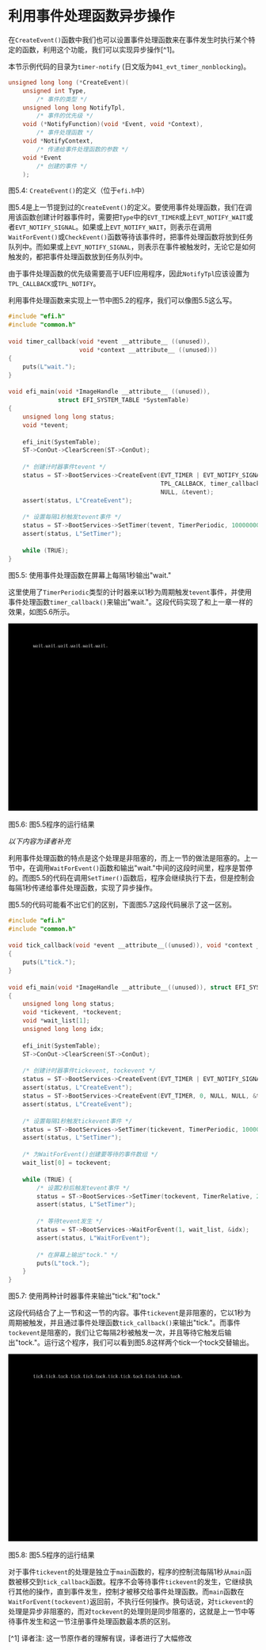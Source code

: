 # 利用事件处理函数异步操作

在`CreateEvent()`函数中我们也可以设置事件处理函数来在事件发生时执行某个特定的函数，利用这个功能，我们可以实现异步操作[^1]。

本节示例代码的目录为`timer-notify` (日文版为`041_evt_timer_nonblocking`)。

```c
unsigned long long (*CreateEvent)(
    unsigned int Type,
        /* 事件的类型 */
    unsigned long long NotifyTpl,
        /* 事件的优先级 */
    void (*NotifyFunction)(void *Event, void *Context),
        /* 事件处理函数 */
    void *NotifyContext,
        /* 传递给事件处理函数的参数 */
    void *Event
        /* 创建的事件 */
    );
```

图5.4: `CreateEvent()`的定义（位于`efi.h`中）

图5.4是上一节提到过的`CreateEvent()`的定义。要使用事件处理函数，我们在调用该函数创建计时器事件时，需要把`Type`中的`EVT_TIMER`或上`EVT_NOTIFY_WAIT`或者`EVT_NOTIFY_SIGNAL`。如果或上`EVT_NOTIFY_WAIT`，则表示在调用`WaitForEvent()`或`CheckEvent()`函数等待该事件时，把事件处理函数将放到任务队列中。而如果或上`EVT_NOTIFY_SIGNAL`，则表示在事件被触发时，无论它是如何触发的，都把事件处理函数放到任务队列中。

由于事件处理函数的优先级需要高于UEFI应用程序，因此`NotifyTpl`应该设置为`TPL_CALLBACK`或`TPL_NOTIFY`。

利用事件处理函数来实现上一节中图5.2的程序，我们可以像图5.5这么写。

```c
#include "efi.h"
#include "common.h"

void timer_callback(void *event __attribute__ ((unused)),
                    void *context __attribute__ ((unused)))
{
    puts(L"wait.");
}

void efi_main(void *ImageHandle __attribute__ ((unused)),
              struct EFI_SYSTEM_TABLE *SystemTable)
{
    unsigned long long status;
    void *tevent;

    efi_init(SystemTable);
    ST->ConOut->ClearScreen(ST->ConOut);

    /* 创建计时器事件tevent */
    status = ST->BootServices->CreateEvent(EVT_TIMER | EVT_NOTIFY_SIGNAL,
                                           TPL_CALLBACK, timer_callback,
                                           NULL, &tevent);
    assert(status, L"CreateEvent");

    /* 设置每隔1秒触发tevent事件 */
    status = ST->BootServices->SetTimer(tevent, TimerPeriodic, 10000000);
    assert(status, L"SetTimer");

    while (TRUE);
}
```

图5.5: 使用事件处理函数在屏幕上每隔1秒输出"wait."

这里使用了`TimerPeriodic`类型的计时器来以1秒为周期触发`tevent`事件，并使用事件处理函数`timer_callback()`来输出"wait."。这段代码实现了和上一章一样的效果，如图5.6所示。

![图5.5程序的运行结果](../../images/part2/timer-notify.png)

图5.6: 图5.5程序的运行结果


*以下内容为译者补充*

利用事件处理函数的特点是这个处理是非阻塞的，而上一节的做法是阻塞的。上一节中，在调用`WaitForEvent()`函数和输出"wait."中间的这段时间里，程序是暂停的。而图5.5的代码在调用`SetTimer()`函数后，程序会继续执行下去，但是控制会每隔1秒传递给事件处理函数，实现了异步操作。

图5.5的代码可能看不出它们的区别，下面图5.7这段代码展示了这一区别。

```c
#include "efi.h"
#include "common.h"

void tick_callback(void *event __attribute__((unused)), void *context __attribute__((unused)))
{
    puts(L"tick.");
}

void efi_main(void *ImageHandle __attribute__((unused)), struct EFI_SYSTEM_TABLE *SystemTable)
{
    unsigned long long status;
    void *tickevent, *tockevent;
    void *wait_list[1];
    unsigned long long idx;

    efi_init(SystemTable);
    ST->ConOut->ClearScreen(ST->ConOut);

    /* 创建计时器事件tickevent, tockevent */
    status = ST->BootServices->CreateEvent(EVT_TIMER | EVT_NOTIFY_SIGNAL, TPL_CALLBACK, tick_callback, NULL, &tickevent);
    assert(status, L"CreateEvent");
    status = ST->BootServices->CreateEvent(EVT_TIMER, 0, NULL, NULL, &tockevent);
    assert(status, L"CreateEvent");

    /* 设置每隔1秒触发tickevent事件 */
    status = ST->BootServices->SetTimer(tickevent, TimerPeriodic, 10000000);
    assert(status, L"SetTimer");

    /* 为WaitForEvent()创建要等待的事件数组 */
    wait_list[0] = tockevent;

    while (TRUE) {
        /* 设置2秒后触发tevent事件 */
        status = ST->BootServices->SetTimer(tockevent, TimerRelative, 20000000);
        assert(status, L"SetTimer");

        /* 等待tevent发生 */
        status = ST->BootServices->WaitForEvent(1, wait_list, &idx);
        assert(status, L"WaitForEvent");

        /* 在屏幕上输出"tock." */
        puts(L"tock.");
    }
}
```

图5.7: 使用两种计时器事件来输出"tick."和"tock."

这段代码结合了上一节和这一节的内容。事件`tickevent`是非阻塞的，它以1秒为周期被触发，并且通过事件处理函数`tick_callback()`来输出"tick."。而事件`tockevent`是阻塞的，我们让它每隔2秒被触发一次，并且等待它触发后输出"tock."。运行这个程序，我们可以看到图5.8这样两个tick一个tock交替输出。

![图5.7程序的运行结果](../../images/part2/timer-async.png)

图5.8: 图5.5程序的运行结果

对于事件`tickevent`的处理是独立于`main`函数的，程序的控制流每隔1秒从`main`函数被移交到`tick_callback`函数。程序不会等待事件`tickevent`的发生，它继续执行其他的操作，直到事件发生，控制才被移交给事件处理函数。而`main`函数在`WaitForEvent(tockevent)`返回前，不执行任何操作。换句话说，对`tickevent`的处理是异步非阻塞的，而对`tockevent`的处理则是同步阻塞的，这就是上一节中等待事件发生和这一节注册事件处理函数最本质的区别。


[^1] 译者注: 这一节原作者的理解有误，译者进行了大幅修改
